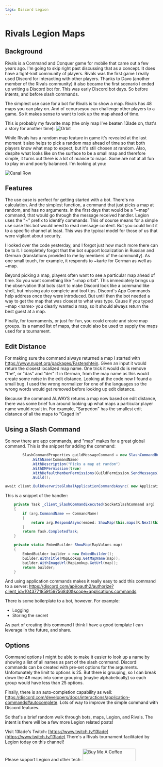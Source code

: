 ```yaml
---
tags: Discord Legion
---
```


# Rivals Legion Maps

## Background
Rivals is a Command and Conquer game for mobile that came out a few years ago. I'm going to skip right past discussing that as a concept. It does have a tight-knit community of players. Rivals was the first game I really used Discord for interacting with other players. Thanks to Davo (another member of the Rivals community) it also became the first scenario I ended up writing a Discord bot for. This was early Discord bot days. So before intents, and before slash commands. 

The simplest use case for a bot for Rivals is to show a map. Rivals has 48 maps you can play on. And of ccourseyou can challenge other players to a game. So it makes sense to want to look up the map ahead of time. 

This is probably my favorite map (the only map I've beaten 13lade on, that's a story for another time):
![Orbit](http://davoonline.com/rivals/Bot/maps/orbit.png)

While Rivals has a random map feature in game it's revealed at the last moment it also helps to pick a random map ahead of time so that both players know what map to expect, but it's still chosen at random. Also, despite what looks like on the surface to be a small map and therefore simple, it turns out there is a lot of nuance to maps. Some are not at all fun to play on and poorly balanced. I'm looking at you:

![Canal Row](http://davoonline.com/rivals/Bot/maps/canalrow.png)

## Features
The use case is perfect for getting started with a bot. There's no calculation. And the simplest function, a command that just picks a map at random, and has no arguments. In the first days that would be a "\~map" command, that would go through the message received handler. Legion uses the "~" prefix to identify commands. This of course means for a simple use case this bot would need to read message content. But you could limit it to a specific channel at least. This was the typical model for those of us that were vigilant about security. 

I looked over the code yesterday, and I forgot just how much more there can be to it. I completely forgot that the bot support localization in Russian and German (translations provided to me by members of the community). As one small touch, for example, it responds to ~karte for German as well as ~map.

Beyond picking a map, players often want to see a particular map ahead of time. So you want something like "~map orbit". This immediately brings up the observation that bots start to make Discord look like a command like shell, but missing auto complete and tool tips. Discord's App Commands help address once they were introduced.  But until then the bot needed a way to get the map that was closest to what was type. Cause if you typed ~map \<name\> you clearly wanted a map, so it should always return the best guest at a map. 

Finally, for tournaments, or just for fun, you could create and store map groups. Its a named list of maps, that could also be used to supply the maps used for a tournament. 

## Edit Distance

For making sure the command always returned a map I started with https://www.nuget.org/packages/Fastenshtein. Given an input it would return the closest localized map name. One trick it would do is remove "the", or "das" and "der" if in German, from the map name as this would create some noise in the edit distance. Looking at the code now I found a small bug.  I used the wrong normalizer for one of the languages so the wrong words would get removed before looking up edit distance.

Because the command ALWAYS returns a map now based on edit distance, there was some brief fun around looking up what maps a particular player name would result in. For example, "Sarpedon" has the smallest edit distance of all the maps to "Caged In"

## Using a Slash Command
So now there are app commands, and "map" makes for a great global command. This is the snippet for adding the command: 

```C#
        SlashCommandProperties guildMessageCommand = new SlashCommandBuilder()
            .WithName(CommandName)
            .WithDescription("Picks a map at random")
            .WithDMPermission(true)
            .WithDefaultMemberPermissions(GuildPermission.SendMessages)
            .Build();

await client.BulkOverwriteGlobalApplicationCommandsAsync( new ApplicationCommandProperties[] {guildMessageCommand});
```
This is a snippet of the handler: 
```C#
    private Task _client_SlashCommandExecuted(SocketSlashCommand arg)
    {
        if (arg.CommandName == CommandName)
        {
            return arg.RespondAsync(embed: ShowMap(this.maps[R.Next(this.maps.Count)]).Build());
        }
        return Task.CompletedTask;
    }

    private static EmbedBuilder ShowMap(MapValues map)
    {
        EmbedBuilder builder = new EmbedBuilder();
        builder.WithTitle(MapLookup.GetMapName(map));
        builder.WithImageUrl(MapLookup.GetUrl(map));
        return builder;
    }
```

And using application commands makes it really easy to add this command to a server: 
https://discord.com/api/oauth2/authorize?client_id=1043771859159756840&scope=applications.commands

There is some boilerplate to a bot, however. For example:
* Logging
* Storing the secret

As part of creating this command I think I have a good template I can leverage in the future, and share.

## Options
Command options I might be able to make it easier to look up a name by showing a list of all names as part of the slash command. Discord commands can be created with pre-set options for the arguments. Unfortunately the limit to options is 25. But there is grouping, so I can break down the 48 maps into some grouping (maybe alphabetically) so each group would have less than 25 options. 

Finally, there is an auto-completion capability as well: https://discord.com/developers/docs/interactions/application-commands#autocomplete. Lots of way to improve the simple command with Discord features. 

So that's a brief random walk through bots, maps, Legion, and Rivals. The intent is there will be a few more Legion related posts!

Visit 13lade's Twitch: [https://www.twitch.tv/13lade](https://www.twitch.tv/13lade)
There's a Rivals tournament facilitated by Legion today on this channel!

Please support Legion and other tech: <a href="https://www.buymeacoffee.com/sarpedontdw" target="_blank"><img src="https://cdn.buymeacoffee.com/buttons/default-orange.png" alt="Buy Me A Coffee" height="41" width="174"></a>
